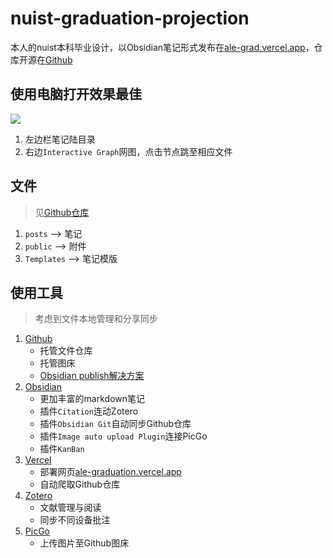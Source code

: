 # nuist-graduation-projection

本人的nuist本科毕业设计，以Obsidian笔记形式发布在[ale-grad.vercel.app](https://ale-grad.vercel.app/)，仓库开源在[Github](https://github.com/Alephant6/nuist-graduation-projection)

## 使用电脑打开效果最佳
![](https://cdn.jsdelivr.net/gh/Alephant6/PicBed/202211171529520.png)
1. 左边栏笔记陆目录
2. 右边`Interactive Graph`网图，点击节点跳至相应文件

## 文件
> 见[Github仓库](https://github.com/Alephant6/nuist-graduation-projection)
1. `posts` --> 笔记
2. `public` --> 附件
3. `Templates` --> 笔记模版

## 使用工具
> 考虑到文件本地管理和分享同步

1. [Github](https://github.com/)
	-  托管文件仓库
	- 托管图床
	- [Obsidian publish解决方案](https://github.com/TuanManhCao/digital-garden)
2. [Obsidian](https://obsidian.md/)
	- 更加丰富的markdown笔记
	- 插件`Citation`连动Zotero
	- 插件`Obsidian Git`自动同步Github仓库
	- 插件`Image auto upload Plugin`连接PicGo
	- 插件`KanBan`
3. [Vercel](https://vercel.com/)
	- 部署网页[ale-graduation.vercel.app](https://ale-graduation.vercel.app/)
	- 自动爬取Github仓库
4. [Zotero](https://www.zotero.org/)
	- 文献管理与阅读
	- 同步不同设备批注
5. [PicGo](https://picgo.github.io/PicGo-Doc/zh/guide/)
	- 上传图片至Github图床
